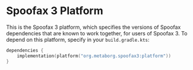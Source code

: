 # Spoofax 3 Platform
This is the Spoofax 3 platform, which specifies the versions of Spoofax dependencies that are known to work together, for users of Spoofax 3. To depend on this platform, specify in your `build.gradle.kts`:

```kotlin
dependencies {
    implementation(platform("org.metaborg.spoofax3:platform"))
}
```
